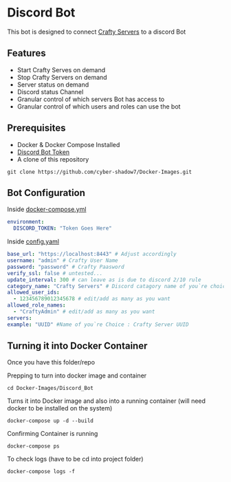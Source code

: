 # Discord Bot

This bot is designed to connect [Crafty Servers](https://craftycontrol.com) to a discord Bot


## Features  

- Start Crafty Serves on demand
- Stop Crafty Servers on demand
- Server status on demand
- Discord status Channel
- Granular control of which servers Bot has access to
- Granular control of which users and roles can use the bot

## Prerequisites

- Docker & Docker Compose Installed
- [Discord Bot Token](https://discord.com/developers/applications)
- A clone of this repository 
```
git clone https://github.com/cyber-shadow7/Docker-Images.git
```

## Bot Configuration

Inside [docker-compose.yml](docker-compose.yml) 

```yml
environment:
  DISCORD_TOKEN: "Token Goes Here"
```

Inside [config.yaml](/Discord_Bot/config/config.yaml) 

```yml
base_url: "https://localhost:8443" # Adjust accordingly 
username: "admin" # Crafty User Name
password: "password" # Crafty Paasword
verify_ssl: false # untested...
update_interval: 300 # can leave as is due to discord 2/10 rule
category_name: "Crafty Servers" # Discord catagory name of you`re choice
allowed_user_ids:
  - 123456789012345678 # edit/add as many as you want
allowed_role_names:
  - "CraftyAdmin" # edit/add as many as you want
servers:  
example: "UUID" #Name of you`re Choice : Crafty Server UUID
```

## Turning it into Docker Container

Once you have this folder/repo


Prepping to turn into docker image and container

```
cd Docker-Images/Discord_Bot
```

Turns it into Docker image and also into a running container (will need docker to be installed on the system)
```
docker-compose up -d --build
```
Confirming Container is running
```
docker-compose ps
```
To check logs (have to be cd into project folder)
```
docker-compose logs -f
```
